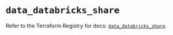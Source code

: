 # `data_databricks_share`

Refer to the Terraform Registry for docs: [`data_databricks_share`](https://registry.terraform.io/providers/databricks/databricks/1.36.1/docs/data-sources/share).
